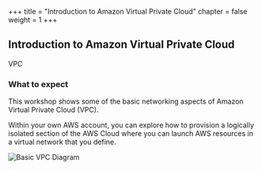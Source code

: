 +++
title = "Introduction to Amazon Virtual Private Cloud"
chapter = false
weight = 1
+++

## Introduction to Amazon Virtual Private Cloud

VPC

### What to expect

This workshop shows some of the basic networking aspects of Amazon Virtual Private Cloud (VPC).

Within your own AWS account, you can explore how to provision a logically isolated section of the AWS Cloud where you can launch AWS resources in a virtual network that you define.

![Basic VPC Diagram](images/vpc-diagram.png)
